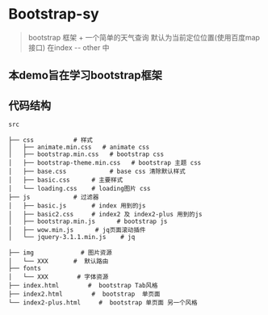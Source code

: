 # Bootstrap-sy

> bootstrap 框架 + 一个简单的天气查询 默认为当前定位位置(使用百度map接口)  在index -- other 中

## 本demo旨在学习bootstrap框架 

## 代码结构

```shell
src

├── css 		  # 样式
│   ├── animate.min.css   # animate css
│   ├── bootstrap.min.css   # bootstrap css
│   ├── bootstrap-theme.min.css   # bootstrap 主题 css
│   ├── base.css            # base css 清除默认样式
│   ├── basic.css      # 主要样式
│   └── loading.css    # loading图片 css
├── js            # 过滤器
│   ├── basic.js       # index 用到的js
│   ├── basic2.css     # index2 及 index2-plus 用到的js
│   ├── bootstrap.min.js      # bootstrap js
│   ├── wow.min.js		# jq页面滚动插件
│   └── jquery-3.1.1.min.js    # jq

├── img             # 图片资源
│   └── XXX       #  默认路由  
├── fonts
│   └── XXX   	   # 字体资源
├── index.html        #  bootstrap Tab风格
├── index2.html        #  bootstrap  单页面  
└── index2-plus.html     #  bootstrap 单页面 另一个风格    
```